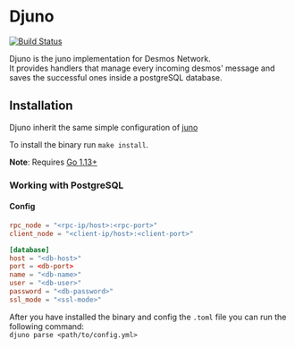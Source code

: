 # Djuno

[![Build Status](https://travis-ci.com/desmos-labs/djuno.svg?branch=master)](https://travis-ci.com/desmos-labs/djuno)

Djuno is the juno implementation for Desmos Network.  
It provides handlers that manage every incoming desmos' message and saves the successful ones inside a postgreSQL database. 

## Installation
Djuno inherit the same simple configuration of [juno](https://github.com/desmos-labs/juno)

To install the binary run `make install`.

**Note**: Requires [Go 1.13+](https://golang.org/dl/)

### Working with PostgreSQL
#### Config
```toml
rpc_node = "<rpc-ip/host>:<rpc-port>"
client_node = "<client-ip/host>:<client-port>"

[database]
host = "<db-host>"
port = <db-port>
name = "<db-name>"
user = "<db-user>"
password = "<db-password>"
ssl_mode = "<ssl-mode>"
```

After you have installed the binary and config the `.toml` file you can run the following command:  
`djuno parse <path/to/config.yml>`  

